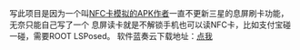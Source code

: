 写此项目是因为一个叫[NFC卡模拟的APK作者](http://www.coolapk.com/u/499321)一直不更新三星的息屏刷卡功能，无奈只能自己写了一个
息屏读卡就是不解锁手机也可以读NFC卡，比如支付宝碰一碰，需要ROOT LSPosed。
软件蓝奏云下载地址：[点我](https://wwos.lanzoub.com/i5OU538l5tsf)
